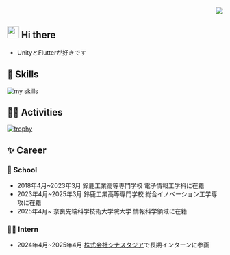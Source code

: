 <div align="right">
  <img src="https://komarev.com/ghpvc/?username=MAAAARCY" />
</div>

## <img src="https://media.giphy.com/media/hvRJCLFzcasrR4ia7z/giphy.gif" width="28"> Hi there

- UnityとFlutterが好きです

## 🌱 Skills
<img alt="my skills" src="https://skillicons.dev/icons?theme=dark&perline=7&i=unity,blender,github,notion,ubuntu,apple,windows,flutter,python,cs" />
<br>

## 🏃‍♀️ Activities
[![trophy](https://github-profile-trophy.vercel.app/?username=MAAAARCY&theme=algolia&column=7)](https://github.com/MAAAARCY/github-profile-trophy)

## ✨ Career
### 🏫 School
- 2018年4月~2023年3月 鈴鹿工業高等専門学校 電子情報工学科に在籍
- 2023年4月~2025年3月 鈴鹿工業高等専門学校 総合イノベーション工学専攻に在籍
- 2025年4月~ 奈良先端科学技術大学院大学 情報科学領域に在籍
### 🧑‍🎓 Intern
- 2024年4月~2025年4月 [株式会社シナスタジア](https://www.wantedly.com/companies/company_793206)で長期インターンに参画
 <!--
 <p align=left>
   <img src="https://github-readme-stats.vercel.app/api?username=MAAAARCY&show_icons=true&theme=algolia" height=170px>
   <img src="https://github-readme-stats.vercel.app/api/top-langs/?username=MAAAARCY&theme=algolia&layout=compact" height=170px>
 </p
 -->
  
 
